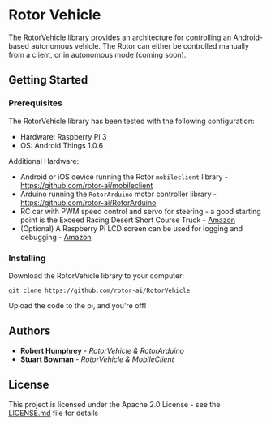 # Rotor Vehicle

The RotorVehicle library provides an architecture for controlling an Android-based autonomous vehicle. The Rotor can either be controlled manually from a client, or in autonomous mode (coming soon). 

## Getting Started

### Prerequisites

The RotorVehicle library has been tested with the following configuration:
- Hardware: Raspberry Pi 3
- OS: Android Things 1.0.6

Additional Hardware:
- Android or iOS device running the Rotor `mobileclient` library - https://github.com/rotor-ai/mobileclient
- Arduino running the `RotorArduino` motor controller library - https://github.com/rotor-ai/RotorArduino
- RC car with PWM speed control and servo for steering - a good starting point is the Exceed Racing Desert Short Course Truck - [Amazon](https://www.amazon.com/Exceed-Racing-Desert-Course-2-4ghz/dp/9269802108/ref=sr_1_fkmrnull_1?keywords=Exceed+Racing+Desert+Short+Course+Truck&qid=1554669149&s=toys-and-games&sr=1-1-fkmrnull)
- (Optional) A Raspberry Pi LCD screen can be used for logging and debugging - [Amazon](https://www.amazon.com/gp/product/B0153R2A9I/ref=ppx_od_dt_b_asin_title_s01?ie=UTF8&psc=1)

### Installing

Download the RotorVehicle library to your computer:

```
git clone https://github.com/rotor-ai/RotorVehicle
```

Upload the code to the pi, and you're off!

## Authors

* **Robert Humphrey** - *RotorVehicle & RotorArduino*
* **Stuart Bowman** - *RotorVehicle & MobileClient*

## License

This project is licensed under the Apache 2.0 License - see the [LICENSE.md](LICENSE.md) file for details
